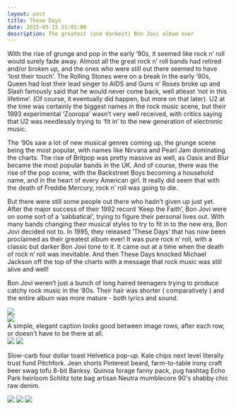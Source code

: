 ```yaml
---
layout: post
title: These Days
date: 2015-05-15 21:01:00
description: The greatest (and darkest) Bon Jovi album ever
---
```


With the rise of grunge and pop in the early ‘90s, it seemed like rock n’ roll would surely fade away. Almost all the great rock n’ roll bands had retired and/or broken up, and the ones who were still out there seemed to have ‘lost their touch’. The Rolling Stones were on a break in the early ‘90s, Queen had lost their lead singer to AIDS and Guns n’ Roses broke up and Slash famously said that he would never come back, well atleast ‘not in this lifetime’. (Of course, it eventually did happen, but more on that later). U2 at the time was certainly the biggest names in the rock music scene, but their 1993 experimental ‘Zooropa’ wasn’t very well received, with critics saying that U2 was needlessly trying to ‘fit in’ to the new generation of electronic music. 

The ‘90s saw a lot of new musical genres coming up, the grunge scene being the most popular, with names like Nirvana and Pearl Jam dominating the charts. The rise of Britpop was pretty massive as well, as Oasis and Blur became the most popular bands in the UK. And of course, there was the rise of the pop scene, with the Backstreet Boys becoming a household name, and in the heart of every American girl. It really did seem that with the death of Freddie Mercury, rock n’ roll was going to die. 

But there were still some people out there who hadn’t given up just yet. After the major success of their 1992 record ‘Keep the Faith’, Bon Jovi were on some sort of a ‘sabbatical’, trying to figure their personal lives out. With many bands changing their musical styles to try to fit in to the new era, Bon Jovi decided not to. In 1995, they released ‘These Days’ that has now been proclaimed as their greatest album ever! It was pure rock n’ roll, with a classic but darker Bon Jovi tone to it. It came out at a time when the death of rock n’ roll was inevitable. And then These Days knocked Michael Jackson off the top of the charts with a message that rock music was still alive and well! 

Bon Jovi weren’t just a bunch of long haired teenagers trying to produce catchy rock music in the ‘80s. Their hair was shorter ( comparatively ) and the entire album was more mature - both lyrics and sound. 

<div class="img_row">
    <img class="col three" src="{{ site.baseurl }}/assets/img/9.jpg">
</div>
<div class="img_row">
    <img class="col three" src="{{ site.baseurl }}/assets/img/7.jpg">
</div>
<div class="col three caption">
    A simple, elegant caption looks good between image rows, after each row, or doesn't have to be there at all.
</div>
<div class="img_row">
    <img class="col two first" src="{{ site.baseurl }}/assets/img/8.jpg">
    <img class="col one last" src="{{ site.baseurl }}/assets/img/10.jpg">
</div>

Slow-carb four dollar toast Helvetica pop-up. Kale chips next level literally trust fund Pitchfork. Jean shorts Pinterest beard, farm-to-table irony craft beer swag tofu 8-bit Banksy. Quinoa forage fanny pack, pug hashtag Echo Park heirloom Schlitz tote bag artisan Neutra mumblecore 90's shabby chic raw denim.


<div class="img_row">
    <img class="col one first" src="{{ site.baseurl }}/assets/img/11.jpg">
    <img class="col one" src="{{ site.baseurl }}/assets/img/12.jpg">
    <img class="col one last" src="{{ site.baseurl }}/assets/img/7.jpg">
</div>
